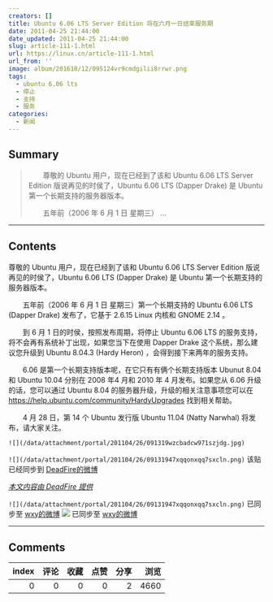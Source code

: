 ```yaml
---
creators: []
title: Ubuntu 6.06 LTS Server Edition 将在六月一日结束服务期
date: 2011-04-25 21:44:00
date_updated: 2011-04-25 21:44:00
slug: article-111-1.html
url: https://linux.cn/article-111-1.html
url_from: ''
image: album/201610/12/095124vr9cmdgilii8rrwr.png
tags:
  - ubuntu 6.06 lts
  - 停止
  - 支持
  - 服务
categories:
  - 新闻
---
```


## Summary

> 　　尊敬的 Ubuntu 用户，现在已经到了该和 Ubuntu 6.06 LTS Server Edition 版说再见的时侯了，Ubuntu 6.06 LTS (Dapper Drake) 是 Ubuntu 第一个长期支持的服务器版本。
> 
> 　　五年前（2006 年 6 月 1 日 星期三）  ...

***

<!-- more -->

## Contents

尊敬的 Ubuntu 用户，现在已经到了该和 Ubuntu 6.06 LTS Server Edition 版说再见的时侯了，Ubuntu 6.06 LTS (Dapper Drake) 是 Ubuntu 第一个长期支持的服务器版本。  
  
　　五年前（2006 年 6 月 1 日 星期三）第一个长期支持的 Ubuntu 6.06 LTS (Dapper Drake) 发布了，它基于 2.6.15 Linux 内核和 GNOME 2.14 。  
  
　　到 6 月 1 日的时侯，按照发布周期，将停止 Ubuntu 6.06 LTS 的服务支持，将不会再有系统补丁出现，如果您当下在使用 Dapper Drake 这个系统，那么建议您升级到 Ubuntu 8.04.3 (Hardy Heron) ，会得到接下来两年的服务支持。  
  
　　6.06 是第一个长期支持版本呢，在它只有有俩个长期支持版本 Ubunut 8.04 和 Ubuntu 10.04 分别在 2008 年4 月和 2010 年 4 月发布。如果您从 6.06 升级的话，您可以通过 Ubuntu 8.04 的服务器升级，升级的相关注意事项您可以在 <https://help.ubuntu.com/community/HardyUpgrades> 找到相关帮助。  
  
　　4 月 28 日，第 14 个 Ubuntu 发行版 Ubuntu 11.04 (Natty Narwhal) 将发布，请大家关注。  
  

`![](/data/attachment/portal/201104/26/091319wzcbadcw971szjdg.jpg)`

  
  
  
 `![](/data/attachment/portal/201104/26/09131947xqqonxqq7sxcln.png)` 该贴已经同步到 [DeadFire的微博](http://api.t.sina.com.cn/1676913724/statuses/9640499175)

 

*[本文内容由 DeadFire 提供](https://linux.cn/thread-7103-1-1.html)*
 

`![](/data/attachment/portal/201104/26/09131947xqqonxqq7sxcln.png)` 已同步至 [wxy的微博](http://api.t.sina.com.cn/1747813575/statuses/9642261721)
![](https://linux.cn/xwb/images/bgimg/icon_logo.png) 已同步至 [wxy的微博](http://api.t.sina.com.cn/1747813575/statuses/9653024705)

***

## Comments


|   index |   评论 |   收藏 |   点赞 |   分享 |   浏览 |
|--------:|-------:|-------:|-------:|-------:|-------:|
|       0 |      0 |      0 |      0 |      2 |   4660 |
